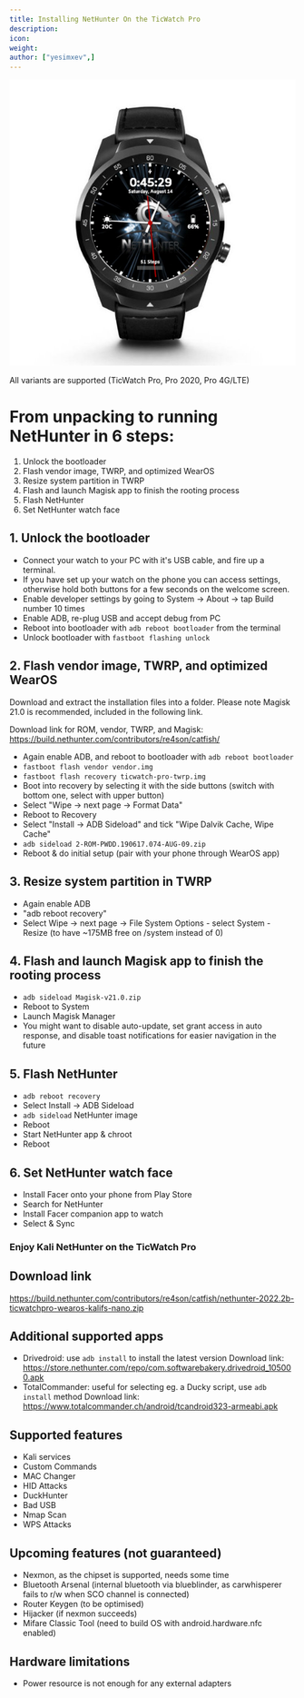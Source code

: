 ```yaml
---
title: Installing NetHunter On the TicWatch Pro
description:
icon:
weight:
author: ["yesimxev",]
---
```


![](NetHunter-TicWatch.png)

All variants are supported (TicWatch Pro, Pro 2020, Pro 4G/LTE)

# From unpacking to running NetHunter in 6 steps:

1. Unlock the bootloader
2. Flash vendor image, TWRP, and optimized WearOS
3. Resize system partition in TWRP
4. Flash and launch Magisk app to finish the rooting process
5. Flash NetHunter
6. Set NetHunter watch face 

## 1. Unlock the bootloader

- Connect your watch to your PC with it's USB cable, and fire up a terminal. 
- If you have set up your watch on the phone you can access settings, otherwise hold both buttons for a few seconds on the welcome screen.
- Enable developer settings by going to System -> About -> tap Build number 10 times
- Enable ADB, re-plug USB and accept debug from PC
- Reboot into bootloader with `adb reboot bootloader` from the terminal 
- Unlock bootloader with `fastboot flashing unlock`

## 2. Flash vendor image, TWRP, and optimized WearOS

Download and extract the installation files into a folder.
Please note Magisk 21.0 is recommended, included in the following link.

Download link for ROM, vendor, TWRP, and Magisk: https://build.nethunter.com/contributors/re4son/catfish/ 

- Again enable ADB, and reboot to bootloader with `adb reboot bootloader`
- `fastboot flash vendor vendor.img`
- `fastboot flash recovery ticwatch-pro-twrp.img`
- Boot into recovery by selecting it with the side buttons (switch with bottom one, select with upper button)
- Select "Wipe -> next page -> Format Data"
- Reboot to Recovery
- Select "Install -> ADB Sideload" and tick "Wipe Dalvik Cache, Wipe Cache"
- `adb sideload 2-ROM-PWDD.190617.074-AUG-09.zip`
- Reboot & do initial setup (pair with your phone through WearOS app)

## 3. Resize system partition in TWRP

- Again enable ADB
- "adb reboot recovery"
- Select Wipe -> next page -> File System Options - select System - Resize (to have ~175MB free on /system instead of 0)

## 4. Flash and launch Magisk app to finish the rooting process

- `adb sideload Magisk-v21.0.zip`
- Reboot to System
- Launch Magisk Manager
- You might want to disable auto-update, set grant access in auto response, and disable toast notifications for easier navigation in the future

## 5. Flash NetHunter

- `adb reboot recovery`
- Select Install -> ADB Sideload
- `adb sideload` NetHunter image
- Reboot 
- Start NetHunter app & chroot
- Reboot

## 6. Set NetHunter watch face

- Install Facer onto your phone from Play Store
- Search for NetHunter
- Install Facer companion app to watch
- Select & Sync

### Enjoy Kali NetHunter on the TicWatch Pro

## Download link

https://build.nethunter.com/contributors/re4son/catfish/nethunter-2022.2b-ticwatchpro-wearos-kalifs-nano.zip

## Additional supported apps

- Drivedroid: use `adb install` to install the latest version
Download link: https://store.nethunter.com/repo/com.softwarebakery.drivedroid_105000.apk
- TotalCommander: useful for selecting eg. a Ducky script, use `adb install` method
Download link: https://www.totalcommander.ch/android/tcandroid323-armeabi.apk

## Supported features

- Kali services
- Custom Commands
- MAC Changer
- HID Attacks
- DuckHunter
- Bad USB
- Nmap Scan
- WPS Attacks

## Upcoming features (not guaranteed)

- Nexmon, as the chipset is supported, needs some time
- Bluetooth Arsenal (internal bluetooth via blueblinder, as carwhisperer fails to r/w when SCO channel is connected)
- Router Keygen (to be optimised)
- Hijacker (if nexmon succeeds)
- Mifare Classic Tool (need to build OS with android.hardware.nfc enabled)

## Hardware limitations

- Power resource is not enough for any external adapters
